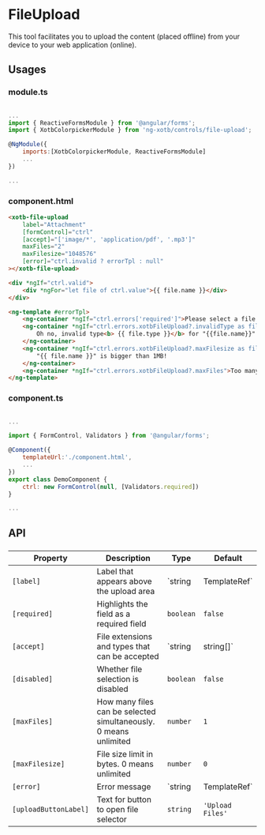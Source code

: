 # FileUpload

This tool facilitates you to upload the content (placed offline) from your device to your web application (online).


## Usages

### module.ts
```javascript

...
import { ReactiveFormsModule } from '@angular/forms';
import { XotbColorpickerModule } from 'ng-xotb/controls/file-upload';

@NgModule({
    imports:[XotbColorpickerModule, ReactiveFormsModule]
    ...
})

...
```

### component.html
```html
<xotb-file-upload
    label="Attachment"
    [formControl]="ctrl"
    [accept]="['image/*', 'application/pdf', '.mp3']"
    maxFiles="2"
    maxFilesize="1048576"
    [error]="ctrl.invalid ? errorTpl : null"
></xotb-file-upload>

<div *ngIf="ctrl.valid">
    <div *ngFor="let file of ctrl.value">{{ file.name }}</div>
</div>

<ng-template #errorTpl>
    <ng-container *ngIf="ctrl.errors['required']">Please select a file.</ng-container>
    <ng-container *ngIf="ctrl.errors.xotbFileUpload?.invalidType as file">
        Oh no, invalid type<b> {{ file.type }}</b> for "{{file.name}}"!
    </ng-container>
    <ng-container *ngIf="ctrl.errors.xotbFileUpload?.maxFilesize as file">
        "{{ file.name }}" is bigger than 1MB!
    </ng-container>
    <ng-container *ngIf="ctrl.errors.xotbFileUpload?.maxFiles">Too many files selected!<ng-container>
</ng-template>
```

### component.ts
```javascript

...

import { FormControl, Validators } from '@angular/forms';

@Component({
    templateUrl:'./component.html',
    ...
})
export class DemoComponent {
    ctrl: new FormControl(null, [Validators.required])
}

...
```

## API
 
### <xotb-file-upload>

| Property | Description | Type | Default |
| --- | --- | --- | --- |
| `[label]` | Label that appears above the upload area | `string | TemplateRef` |  |
| `[required]` | Highlights the field as a required field | `boolean` | `false` |
| `[accept]` | File extensions and types that can be accepted | `string | string[]` |  |
| `[disabled]` | Whether file selection is disabled | `boolean` | `false` |
| `[maxFiles]` | How many files can be selected simultaneously. 0 means unlimited | `number` | `1` |
| `[maxFilesize]` | File size limit in bytes. 0 means unlimited | `number` | `0` |
| `[error]` | Error message | `string | TemplateRef` |
| `[uploadButtonLabel]` | Text for button to open file selector | `string` | `'Upload Files'` |
